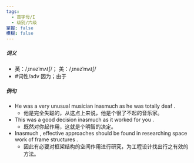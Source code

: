 ```yaml
---
tags:
  - 首字母/I
  - 级别/六级
掌握: false
模糊: false
---
```

##### 词义
- 英：/ˌɪnəzˈmʌtʃ/； 美：/ˌɪnəzˈmʌtʃ/
- #词性/adv  因为；由于
##### 例句
- He was a very unusual musician inasmuch as he was totally deaf .
	- 他是完全失聪的，从这点上来说，他是个很了不起的音乐家。
- This was a good decision inasmuch as it worked for you .
	- 既然对你起作用，这就是个明智的决定。
- Inasmuch , effective approaches should be found in researching space work of frame structures .
	- 因此有必要对框架结构的空间作用进行研究，为工程设计找出行之有效的方法。

